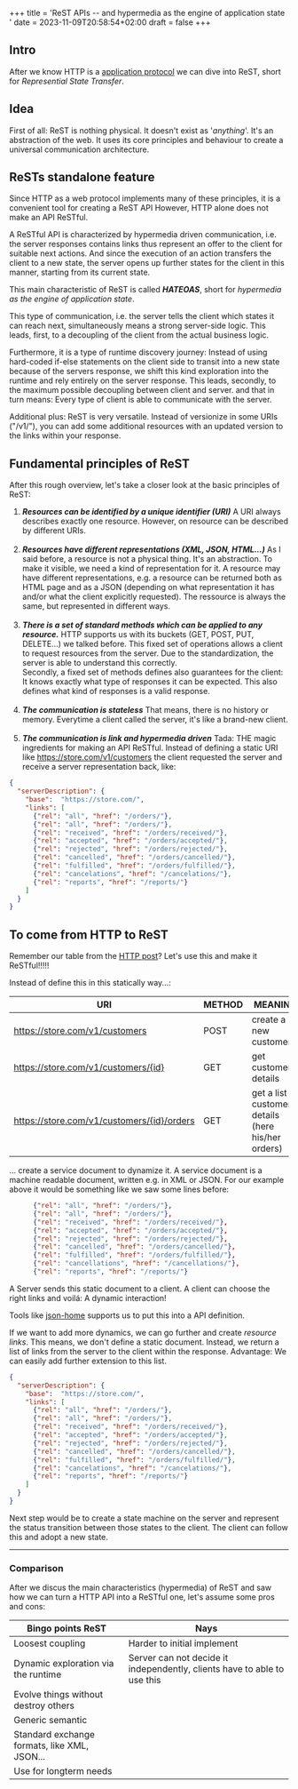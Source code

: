 +++
title = 'ReST APIs -- and hypermedia as the engine of application state  '
date = 2023-11-09T20:58:54+02:00
draft = false
+++

## Intro
After we know HTTP is a [application protocol](https://codingJenka.github.io/blog/posts/apis/http) we can dive into ReST, short for _Represential State Transfer_. 

## Idea
First of all: ReST is nothing physical. It doesn't exist as '_anything_'. It's an abstraction of the web. It uses its core principles and behaviour to create a universal communication architecture.

## ReSTs standalone feature
Since HTTP as a web protocol implements many of these principles, it is a convenient tool for creating a ReST API
However, HTTP alone does not make an API ReSTful. 

A ReSTful API is characterized by hypermedia driven communication, i.e. the server responses contains links thus represent an offer to the client for suitable next actions. And since the execution of an action transfers the client to a new state, the server opens up further states for the client in this manner, starting from its current state.

This main characteristic of ReST is called **_HATEOAS_**, short for _hypermedia as the engine of application state_. 

This type of communication, i.e. the server tells the client which states it can reach next, simultaneously means a strong server-side logic. This leads, first, to a decoupling of the client from the actual business logic.

Furthermore, it is a type of runtime discovery journey: Instead of using hard-coded if-else statements on the client side to transit into a new state because of the servers response, we shift this kind exploration into the runtime and rely entirely on the server response. This leads, secondly, to the maximum possible decoupling between client and server. and that in turn means: Every type of client is able to communicate with the server.

Additional plus: ReST is very versatile. Instead of versionize in some URIs ("/v1/"), you can add some additional resources with an updated version to the links within your response.


## Fundamental principles of ReST
After this rough overview, let's take a closer look at the basic principles of ReST: 

1. _**Resources can be identified by a unique identifier (URI)**_
A URI always describes exactly one resource. However, on resource can be described by different URIs.  <br> <br>
2. **_Resources have different representations (XML, JSON, HTML...)_**
As I said before, a resource is not a physical thing. It's an abstraction. To make it visible, we need a kind of representation for it. A resource may have different representations, e.g. a resource can be returned both as HTML page and as a JSON (depending on what representation it has and/or what the client explicitly requested). The ressource is always the same, but represented in different ways.  <br> <br>
3. **_There is a set of standard methods which can be applied to any resource._** HTTP supports us with its buckets (GET, POST, PUT, DELETE...) we talked before. This fixed set of operations allows a client to request resources from the server. Due to the standardization, the server is able to understand this correctly.  
 Secondly, a fixed set of methods defines also guarantees for the client: It knows exactly what type of responses it can be expected. This also defines what kind of responses is a valid response. <br> <br>
4. **_The communication is stateless_**
That means, there is no history or memory. Everytime a client called the server, it's like a brand-new client. <br> <br>
5. **_The communication is link and hypermedia driven_**
Tada: THE magic ingredients for making an API ReSTful. Instead of defining a static URI like https://store.com/v1/customers the client requested the server and receive a server representation back, like: 
```json
{
  "serverDescription": {
    "base":  "https://store.com/",
    "links": [
      {"rel": "all", "href": "/orders/"},
      {"rel": "all", "href": "/orders/"},
      {"rel": "received", "href": "/orders/received/"},
      {"rel": "accepted", "href": "/orders/accepted/"},
      {"rel": "rejected", "href": "/orders/rejected/"},
      {"rel": "cancelled", "href": "/orders/cancelled/"},
      {"rel": "fulfilled", "href": "/orders/fulfilled/"},
      {"rel": "cancelations", "href": "/cancelations/"},
      {"rel": "reports", "href": "/reports/"}
    ] 
  }
}
```

[//]: # (Here we see possible next states for the client. )

[//]: # (If some states are not reachable from the current one the server will not transmit this as an opportunity to the client &#40;e.g. cancellation of an order is from a certain state on not possible anymore&#41;. )


## To come from HTTP to ReST
Remember our table from the [HTTP post](https://codingJenka.github.io/blog/posts/apis/http)? Let's use this and make it ReSTful!!!!! 

Instead of define this in this statically way...: 

| URI                                        | METHOD | MEANING                                                |
|--------------------------------------------|--------|--------------------------------------------------------|
| https://store.com/v1/customers             | POST   | create a new customer                                  |
| https://store.com/v1/customers/{id}        | GET    | get customer details                                   |
| https://store.com/v1/customers/{id}/orders | GET    | get a list of customer's details (here his/her orders) ||

... create a service document to dynamize it. A service document is a machine readable document, written e.g. in XML or JSON. For our example above it would be something like we saw some lines before: 

```json
      {"rel": "all", "href": "/orders/"},
      {"rel": "all", "href": "/orders/"},
      {"rel": "received", "href": "/orders/received/"},
      {"rel": "accepted", "href": "/orders/accepted/"},
      {"rel": "rejected", "href": "/orders/rejected/"},
      {"rel": "cancelled", "href": "/orders/cancelled/"},
      {"rel": "fulfilled", "href": "/orders/fulfilled/"},
      {"rel": "cancellations", "href": "/cancellations/"},
      {"rel": "reports", "href": "/reports/"}
```
A Server sends this static document to a client. A client can choose the right links and voilá: A dynamic interaction!

Tools like [json-home](https://apievangelist.com/2017/08/03/api-discovery-using-json-home/) supports us to put this into a API definition. 

If we want to add more dynamics, we can go further and create _resource links_. This means, we don't define a static document. Instead, we return a list of links from the server to the client within the response. Advantage: We can easily add further extension to this list. 

```json
{
  "serverDescription": {
    "base":  "https://store.com/",
    "links": [
      {"rel": "all", "href": "/orders/"},
      {"rel": "all", "href": "/orders/"},
      {"rel": "received", "href": "/orders/received/"},
      {"rel": "accepted", "href": "/orders/accepted/"},
      {"rel": "rejected", "href": "/orders/rejected/"},
      {"rel": "cancelled", "href": "/orders/cancelled/"},
      {"rel": "fulfilled", "href": "/orders/fulfilled/"},
      {"rel": "cancelations", "href": "/cancelations/"},
      {"rel": "reports", "href": "/reports/"}
    ] 
  }
}
```
Next step would be to create a state machine on the server and represent the status transition between those states to the client. The client can follow this and adopt a new state. 


---
### Comparison
After we discus the main characteristics (hypermedia) of ReST and saw how we can turn a HTTP API into a ReSTful one, let's assume some pros and cons: 

| Bingo points ReST                            | Nays                                                                     |
|----------------------------------------------|--------------------------------------------------------------------------|
| Loosest coupling                             | Harder to initial implement                                              |
| Dynamic exploration via the runtime          | Server can not decide it independently, clients have to able to use this |
| Evolve things without destroy others         |                                                                          |
| Generic semantic                             |                                                                          |
| Standard exchange formats, like XML, JSON... |                                                                          |
| Use for longterm needs                       |                                                                          |


